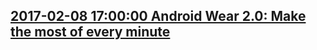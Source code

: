 ## <a href="https://www.blog.google/products/android-wear/android-wear-20-make-most-every-minute/" target="_blank">2017-02-08 17:00:00 Android Wear 2.0: Make the most of every minute</a>
<div style="display: none;"><html><head></head><body><div class="block-paragraph"><div class="rich-text"><p>While traditional watches tell the time, <a href="http://www.android.com/wear">Android Wear</a> watches make the most of your time. In an instant, you can check when and where you’re meeting a friend, whether you’ll need an umbrella tonight, or how many minutes you’ve been active today—all without reaching for your phone. Today, we’re announcing Android Wear 2.0 to give you more informative watch faces, better workouts, new ways to use apps, more ways to stay in touch and on-the-go help from the Google Assistant. We’re also introducing two new watches that run Android Wear 2.0.</p></div></div><div class="block-image_half_width"><div class="article-module h-c-page"><div class="h-c-grid"><figure class="article-image--medium h-c-grid__col h-c-grid__col--4 h-c-grid__col--offset-4 "><img alt="Android Wear 2.0 Watch Face" src="https://storage.googleapis.com/gweb-uniblog-publish-prod/original_images/Android_Wear_20_Watch_Face.gif"/></figure></div></div></div><div class="block-paragraph"><div class="rich-text"><h3>More personalized, helpful watch faces</h3><p>You can now personalize your Android Wear always-on watch face with information and actions from your favorite apps. Simply glance at your wrist to check your next appointment, stock performance, progress on fitness goals, or whatever is important to you. A quick tap on your watch face lets you instantly order an Uber ride, start a workout, or get in touch with your significant other. Interested in different info throughout the day? Just swipe to switch your watch face as you go from the office to the gym to dinner with friends and home again.</p></div></div><div class="block-paragraph"><div class="rich-text"><h3>Better ways to work out</h3><p>Google Fit, the pre-installed fitness app on most Android Wear watches, now lets you track your pace, distance, calories burned and heart rate* as you’re walking, running or cycling. You can also measure weight-lifting reps, in addition to push-ups, sit-ups and squats. When you work out with a cellular-connected Android Wear watch, you can stay in touch with calls and messages, stream tunes from Google Play Music and still use your favorite apps right on your watch.</p><h3>New ways to use apps</h3><p>With Android Wear 2.0, you can choose which apps you want on your watch and download them directly from the new on-watch Google Play Store. If your watch has a cellular connection, you can make calls and use your watch apps no matter where your phone is. Whether you use an Android phone or iPhone, you’ll be able to use apps built for Android Wear 2.0, like AccuWeather, Android Pay*, Bring!, Foursquare, Google Fit, Google Messenger, Google Play Music, Lifesum, Robinhood, Runkeeper, Runtastic, Strava, Telegram, Uber and many more.</p><h3>More ways to respond to messages</h3><p>Now it’s easier than ever to read and respond to a message right from your watch. When you receive a message, you can expand the notification and tap to respond by dictating, typing or handwriting your answer, or drawing an emoji. Try it out on apps like Facebook Messenger, Glide, Google Messenger, Hangouts, Telegram or WhatsApp. Need to respond quickly and discreetly? Use Smart Reply, which instantly and intelligently suggests different responses based on the message you received.</p><h3>The Google Assistant on your wrist</h3><p>Android Wear 2.0 brings the <a href="http://assistant.google.com#wear">Google Assistant</a> to your wrist, so you can find answers and get things done—hands free. Ask your Google Assistant about the weather or remind yourself to bring an umbrella. Make a restaurant reservation or navigate to work. You can even update your shopping list right from your wrist. To ask for help, just hold down the power button on your watch or say “Ok Google." The Google Assistant is available in English and German on Android Wear and will be available in other languages in the coming months.<br/></p><h3>Introducing LG Watch Style and LG Watch Sport</h3><p>The first watches with Android Wear 2.0 are the LG Watch Style and LG Watch Sport—both designed in collaboration with Google.</p><p><br/></p></div></div><div class="block-image_full_width"><figure class="article-image--full article-module "><img alt="LG Watch Style &amp; LG Watch Sport" src="https://storage.googleapis.com/gweb-uniblog-publish-prod/images/LGWatchStyleSport.max-1000x1000.png"/></figure></div><div class="block-paragraph"><div class="rich-text"><p>The LG Watch Style is thin, light, beautiful to look at, and comfortable to wear. It’s available in three classic designs and finishes—silver, rose gold and titanium—and compatible with snap-and-swap <a href="https://store.google.com/category/mode_watch_bands">18mm leather and silicone bands</a> out of the box, so you can quickly switch bands to match your look or the occasion. The rotating power button lets you easily scroll through your stream, bring up the app launcher, or get help from your Google Assistant.</p><p>The LG Watch Sport is Android Wear’s most powerful watch yet. Available in titanium and dark blue, the LG Watch Sport comes with a high performance elastomer strap, NFC for payments, GPS for tracking exercise and navigation, a heart rate sensor for your workouts, and cellular connectivity. With dedicated buttons for Google Fit and Android Pay, plus a rotating power button, it lets you instantly launch your favorite apps. From phone calls to payments, LG Watch Sport is pretty much everything you need whether you’re running the trails or just running some errands.</p><p>If you’re in the U.S., you can find the LG Watch Style at <a href="http://www.bestbuy.com/site/lg-watch-style-smartwatch-42-3mm-stainless-steel-silver/5728000.p?skuId=5728000">Best Buy</a> and the <a href="https://store.google.com/product/lg_watch_style">Google Store</a> and the LG Watch Sport at <a href="https://www.att.com/devices/lg/watch-sport.html#sku=sku8180337">AT&amp;T</a>, <a href="https://www.verizonwireless.com/connected-devices/lg-watch-sport/">Verizon</a> and the <a href="https://store.google.com/product/lg_watch_sport">Google Store</a>, starting February 10. These watches will be available at carriers and retailers across Canada, Russia, Saudi Arabia, South Africa, South Korea, Taiwan, UAE and UK in the coming weeks.</p><p>Android Wear 2.0 will be available for all supported watches in the coming weeks. We hope Android Wear 2.0 lets you stay more informed, organized, healthy and connected to what matters most.</p></div></div><div class="block-video"><div class="h-c-page h-c-page--mobile-full-bleed"><div class="h-c-grid"><div class="h-c-grid__col h-c-grid__col-l--12 "><div class="article-module article-video "><figure><a class="h-c-video h-c-video--marquee" data-glue-modal-disabled-on-mobile="true" data-glue-modal-trigger="uni-modal-qlTGwPIOz0Y-" href="https://youtube.com/watch?v=qlTGwPIOz0Y"><div class="article-video__aspect-image" style="background-image: url(https://storage.googleapis.com/gweb-uniblog-publish-prod/images/thumbnail-fitness.max-1000x1000.png);"><span class="h-u-visually-hidden">Android Wear: Make the most of every step</span></div><svg class="h-c-video__play h-c-icon h-c-icon--color-white" role="img"><use xlink:href="#mi-youtube-icon"></use></svg></a><figcaption class="article-video__caption h-c-page"><h4 class="h-c-headline h-c-headline--four h-u-font-weight-medium h-u-mt-std">Android Wear: Make the most of every minute</h4></figcaption></figure></div></div></div></div><div class="h-c-modal--video" data-glue-modal="uni-modal-qlTGwPIOz0Y-" data-glue-modal-close-label="Close Dialog"><a class="glue-yt-video" data-glue-yt-video-autoplay="true" data-glue-yt-video-height="99%" data-glue-yt-video-vid="qlTGwPIOz0Y" data-glue-yt-video-width="100%" href="https://youtube.com/watch?v=qlTGwPIOz0Y" ng-cloak=""></a></div></div><div class="block-paragraph"><div class="rich-text"><p>*  Some features require hardware sensors which are not available on all Android Wear watches.</p><hr/><p><i>Current watches getting Android Wear 2.0 include: ASUS ZenWatch 2 &amp; 3, Casio Smart Outdoor Watch, Casio PRO TREK Smart, Fossil Q Founder, Fossil Q Marshal, Fossil Q Wander, Huawei Watch, LG G Watch R, LG Watch Urbane &amp; 2nd Edition LTE, Michael Kors Access Smartwatches, Moto 360 2nd Gen, Moto 360 for Women, Moto 360 Sport, New Balance RunIQ, Nixon Mission, Polar M600 and TAG Heuer Connected.</i></p><p><br/></p></div></div></body></html>
</div>
